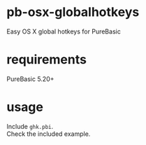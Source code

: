 # pb-osx-globalhotkeys
Easy OS X global hotkeys for PureBasic  

# requirements
PureBasic 5.20+  

# usage
Include `ghk.pbi`.  
Check the included example.  